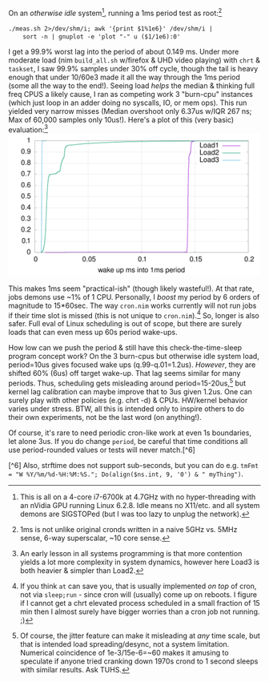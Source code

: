 On an *otherwise idle* system[^1], running a 1ms period test as root:[^2]
```
./meas.sh 2>/dev/shm/i; awk '{print $1%1e6}' /dev/shm/i |
    sort -n | gnuplot -e 'plot "-" u ($1/1e6):0'
```
I get a 99.9% worst lag into the period of about 0.149 ms.  Under more moderate
load (nim `build_all.sh` w/firefox & UHD video playing) with `chrt` & `taskset`,
I saw 99.9% samples under 30% off cycle, though the tail is heavy enough that
under 10/60e3 made it all the way through the 1ms period (some all the way to
the end!).  Seeing load *helps* the median & thinking full freq CPUS a likely
cause, I ran as competing work 3 "burn-cpu" instances (which just loop in an
adder doing no syscalls, IO, or mem ops).  This run yielded very narrow misses
(Median overshoot only 6.37us w/IQR 267 ns; Max of 60,000 samples only 10us!).
Here's a plot of this (very basic) evaluation:[^3]
![wakeUps](https://raw.githubusercontent.com/c-blake/cron/main/test/wakeUps.png)

This makes 1ms seem "practical-ish" (though likely wasteful!).  At that rate,
jobs demons use ~1% of 1 CPU.  Personally, I *boost* my period by 6 orders of
magnitude to 15\*60sec.  The way `cron.nim` works currently will not run jobs if
their time slot is missed (this is not unique to `cron.nim`).[^4]  So, longer is
also safer.  Full eval of Linux scheduling is out of scope, but there are surely
loads that can even mess up 60s period wake-ups.

How low can we push the period & still have this check-the-time-sleep program
concept work?  On the 3 burn-cpus but otherwise idle system load, period=10us
gives focused wake ups (q.99-q.01=1.2us).  *However*, they are shifted 60% (6us)
off target wake-up.  That lag seems similar for many periods.  Thus, scheduling
gets misleading around period=15-20us,[^5] but kernel lag calibration can maybe
improve that to 3us given 1.2us.  One can surely play with other policies (e.g.
chrt -d) & CPUs.  HW/kernel behavior varies under stress.  BTW, all this is
intended only to inspire others to do their own experiments, not be the last
word (on anything!).

Of course, it's rare to need periodic cron-like work at even 1s boundaries, let
alone 3us.  If you do change `period`, be careful that time conditions all use
period-rounded values or tests will never match.[^6]

[^1]: This is all on a 4-core i7-6700k at 4.7GHz with no hyper-threading with an
nVidia GPU running Linux 6.2.8.  Idle means no X11/etc. and all system demons
are SIGSTOPed (but I was too lazy to unplug the network).

[^2]: 1ms is not unlike original cronds written in a naive 5GHz vs. 5MHz sense,
6-way superscalar, ~10 core sense.

[^3]: An early lesson in all systems programming is that more contention yields
a lot more complexity in system dynamics, however here Load3 is both heavier &
simpler than Load2.

[^4]: If you think `at` can save you, that is usually implemented *on top* of
cron, not via `sleep;run` - since cron will (usually) come up on reboots.  I
figure if I cannot get a chrt elevated process scheduled in a small fraction of
15 min then I almost surely have bigger worries than a cron job not running. ;)

[^5]: Of course, the jitter feature can make it misleading at *any* time scale,
but that is intended load spreading/desync, not a system limitation.  Numerical
coincidence of 1e-3/15e-6=~60 makes it amusing to speculate if anyone tried
cranking down 1970s crond to 1 second sleeps with similar results.  Ask TUHS.

[^6] Also, strftime does not support sub-seconds, but you can do e.g. `tmFmt =
"W %Y/%m/%d-%H:%M:%S."; Do(align($ns.int, 9, '0') & " myThing")`.
